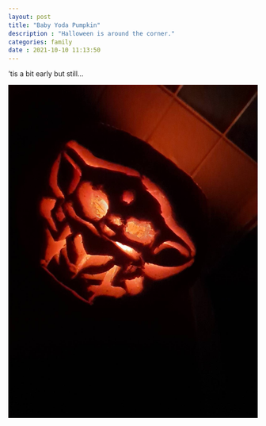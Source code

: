 ```yaml
---
layout: post
title: "Baby Yoda Pumpkin" 
description : "Halloween is around the corner." 
categories: family
date : 2021-10-10 11:13:50
---
```


’tis a bit early but still…

![Baby Yoda](/img/blog-posts/baby-yoda.jpeg)
